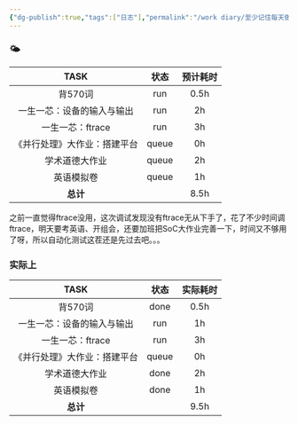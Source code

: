```yaml
---
{"dg-publish":true,"tags":["日志"],"permalink":"/work diary/至少记住每天做了什么/2024-05-31：周五/","dgPassFrontmatter":true}
---
```


### 🌤

|      TASK      |  状态   | 预计耗时 |
| :------------: | :---: | :--: |
|     背570词      |  run  | 0.5h |
| 一生一芯：设备的输入与输出  |  run  |  2h  |
|  一生一芯：ftrace   |  run  |  3h  |
| 《并行处理》大作业：搭建平台 | queue |  0h  |
|    学术道德大作业     | queue |  2h  |
|     英语模拟卷      | queue |  1h  |
|     **总计**     |       | 8.5h |
之前一直觉得ftrace没用，这次调试发现没有ftrace无从下手了，花了不少时间调ftrace，明天要考英语、开组会，还要加班把SoC大作业完善一下，时间又不够用了呀，所以自动化测试这茬还是先过去吧。。。
### 实际上
|      TASK      |  状态   | 实际耗时 |
| :------------: | :---: | :--: |
|     背570词      | done  | 0.5h |
| 一生一芯：设备的输入与输出  |  run  |  1h  |
|  一生一芯：ftrace   |  run  |  3h  |
| 《并行处理》大作业：搭建平台 | queue |  0h  |
|    学术道德大作业     | done  |  2h  |
|     英语模拟卷      | done  |  1h  |
|     **总计**     |       | 9.5h |
